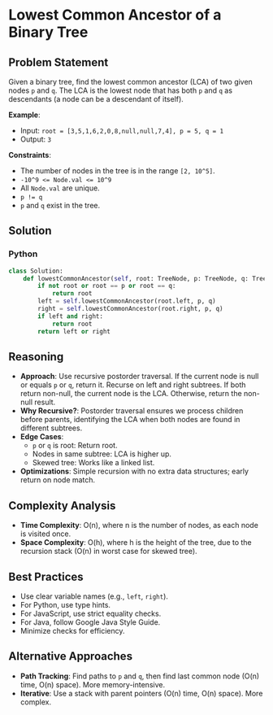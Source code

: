 # Lowest Common Ancestor of a Binary Tree

## Problem Statement
Given a binary tree, find the lowest common ancestor (LCA) of two given nodes `p` and `q`. The LCA is the lowest node that has both `p` and `q` as descendants (a node can be a descendant of itself).

**Example**:
- Input: `root = [3,5,1,6,2,0,8,null,null,7,4], p = 5, q = 1`
- Output: `3`

**Constraints**:
- The number of nodes in the tree is in the range `[2, 10^5]`.
- `-10^9 <= Node.val <= 10^9`
- All `Node.val` are unique.
- `p != q`
- `p` and `q` exist in the tree.

## Solution

### Python
```python
class Solution:
    def lowestCommonAncestor(self, root: TreeNode, p: TreeNode, q: TreeNode) -> TreeNode:
        if not root or root == p or root == q:
            return root
        left = self.lowestCommonAncestor(root.left, p, q)
        right = self.lowestCommonAncestor(root.right, p, q)
        if left and right:
            return root
        return left or right
```

## Reasoning
- **Approach**: Use recursive postorder traversal. If the current node is null or equals `p` or `q`, return it. Recurse on left and right subtrees. If both return non-null, the current node is the LCA. Otherwise, return the non-null result.
- **Why Recursive?**: Postorder traversal ensures we process children before parents, identifying the LCA when both nodes are found in different subtrees.
- **Edge Cases**:
  - `p` or `q` is root: Return root.
  - Nodes in same subtree: LCA is higher up.
  - Skewed tree: Works like a linked list.
- **Optimizations**: Simple recursion with no extra data structures; early return on node match.

## Complexity Analysis
- **Time Complexity**: O(n), where n is the number of nodes, as each node is visited once.
- **Space Complexity**: O(h), where h is the height of the tree, due to the recursion stack (O(n) in worst case for skewed tree).

## Best Practices
- Use clear variable names (e.g., `left`, `right`).
- For Python, use type hints.
- For JavaScript, use strict equality checks.
- For Java, follow Google Java Style Guide.
- Minimize checks for efficiency.

## Alternative Approaches
- **Path Tracking**: Find paths to `p` and `q`, then find last common node (O(n) time, O(n) space). More memory-intensive.
- **Iterative**: Use a stack with parent pointers (O(n) time, O(n) space). More complex.